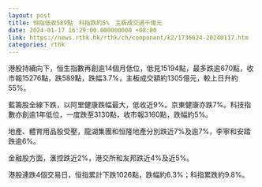 ```yaml
---
layout: post
title: 恒指低收589點　科指跌約5%　主板成交過千億元
date: 2024-01-17 16:29:00.000000000 +08:00
link: https://news.rthk.hk/rthk/ch/component/k2/1736624-20240117.htm
categories: rthk
---
```


港股持續向下，恒生指數再創逾14個月低位，低見15194點，最多跌逾670點，收市報15276點，跌589點，跌幅3.7%，主板成交額約1305億元，較上日升約55%。

藍籌股全線下跌，以阿里健康跌幅最大，低收近9%。京東健康亦跌7%。科技指數亦創逾1年低位，一度跌至3130點，收市報3160點，跌幅約5%。

地產、體育用品股受壓，龍湖集團和恒隆地產分別跌近7%及逾7%，李寧和安踏跌逾6%。

金融股方面，滙控跌近2%，港交所和友邦跌近4%及近5%。

港股連跌4個交易日，恒指累計下跌1026點，跌幅約6.3%；科指累跌約9.8%。
